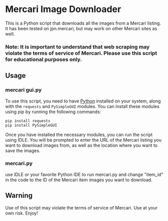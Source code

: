 # Mercari Image Downloader

This is a Python script that downloads all the images from a Mercari listing. It has been tested on jpn.mercari, but may work on other Mercari sites as well.

### Note: It is important to understand that web scraping may violate the terms of service of Mercari. Please use this script for educational purposes only.
## Usage

### mercari gui.py
To use this script, you need to have [Python](https://www.python.org/) installed on your system, along with the ``requests`` and ``PySimpleGUI`` modules. You can install these modules using pip by running the following commands:

```
pip install requests
pip install PySimpleGUI
```

Once you have installed the necessary modules, you can run the script using IDLE.
You will be prompted to enter the URL of the Mercari listing you want to download images from, as well as the location where you want to save the images.

### mercari.py
use IDLE or your favorite Python IDE to run mercari.py and change "item_id" in the code to the ID of the Mercari item images you want to download.

## Warning 
Use of this script may violate the terms of service of Mercari. Use at your own risk.
Enjoy!
